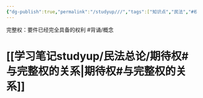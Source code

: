 ```yaml
---
{"dg-publish":true,"permalink":"/studyup///","tags":["知识点","民法","#权利","#民法权利"]}
---
```


完整权：要件已经完全具备的权利 #背诵/概念  
# [[学习笔记studyup/民法总论/期待权#与完整权的关系\|期待权#与完整权的关系]]
